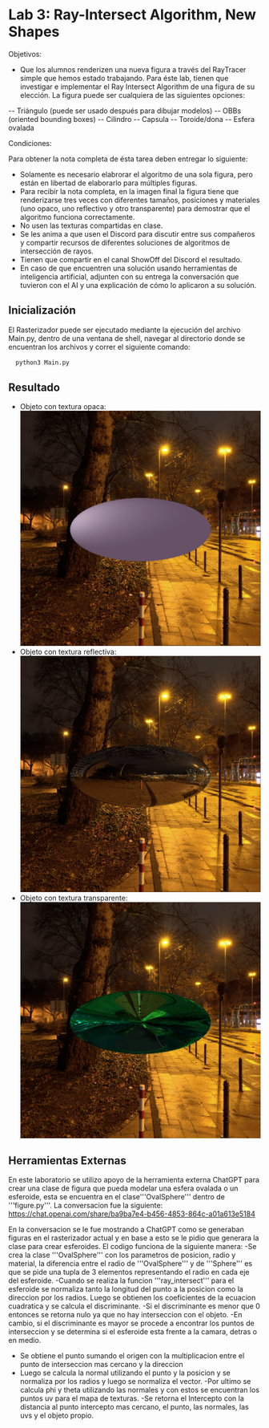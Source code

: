 # Lab 3: Ray-Intersect Algorithm, New Shapes
Objetivos:

- Que los alumnos renderizen una nueva figura a través del RayTracer simple que hemos estado trabajando.
Para éste lab, tienen que investigar e implementar el Ray Intersect Algorithm de una figura de su elección. La figura puede ser cualquiera de las siguientes opciones:

-- Triángulo (puede ser usado después para dibujar modelos)
-- OBBs (oriented bounding boxes)
-- Cilindro
-- Capsula
-- Toroide/dona
-- Esfera ovalada


Condiciones:

Para obtener la nota completa de ésta tarea deben entregar lo siguiente:

- Solamente es necesario elabrorar el algoritmo de una sola figura, pero están en libertad de elaborarlo para múltiples figuras.
- Para recibir la nota completa, en la imagen final la figura tiene que renderizarse tres veces con diferentes tamaños, posiciones y materiales (uno opaco, uno reflectivo y otro transparente) para demostrar que el algoritmo funciona correctamente.
- No usen las texturas compartidas en clase.
- Se les anima a que usen el Discord para discutir entre sus compañeros y compartir recursos de diferentes soluciones de algoritmos de intersección de rayos.
- Tienen que compartir en el canal ShowOff del Discord el resultado.
- En caso de que encuentren una solución usando herramientas de inteligencia artificial, adjunten con su entrega la conversación que tuvieron con el AI y una explicación de cómo lo aplicaron a su solución.


## Inicialización
El Rasterizador puede ser ejecutado mediante la ejecución del archivo Main.py, dentro de una ventana de shell, navegar al directorio donde se encuentran los archivos y correr el siguiente comando:
  ```bash
    python3 Main.py
  ```  

## Resultado
- Objeto con textura opaca:
 ![Alt text](/Opaque.png)
- Objeto con textura reflectiva:
 ![Alt text](/Mirror.png)
- Objeto con textura transparente:
 ![Alt text](/Transparent.png)

## Herramientas Externas
En este laboratorio se utilizo apoyo de la herramienta externa ChatGPT para crear una clase de figura que pueda modelar una esfera ovalada o un esferoide, esta se encuentra en el clase'''OvalSphere''' dentro de '''figure.py'''. La conversacion fue la siguiente: https://chat.openai.com/share/ba9ba7e4-b456-4853-864c-a01a613e5184

En la conversacion se le fue mostrando a ChatGPT como se generaban figuras en el rasterizador actual y en base a esto se le pidio que generara la clase para crear esferoides. El codigo funciona de la siguiente manera:
-Se crea la clase '''OvalSphere''' con los parametros de posicion, radio y material, la diferencia entre el radio de '''OvalSphere''' y de '''Sphere''' es que se pide una tupla de 3 elementos representando el radio en cada eje del esferoide.
-Cuando se realiza la funcion '''ray_intersect''' para el esferoide se normaliza tanto la longitud del punto a la posicion como la direccion por los radios. Luego se obtienen los coeficientes de la ecuacion cuadratica y se calcula el discriminante.
-Si el discriminante es menor que 0 entonces se retorna nulo ya que no hay interseccion con el objeto.
-En cambio, si el discriminante es mayor se procede a encontrar los puntos de interseccion y se determina si el esferoide esta frente a la camara, detras o en medio.
- Se obtiene el punto sumando el origen con la multiplicacion entre el punto de interseccion mas cercano y la direccion
- Luego se calcula la normal utilizando el punto y la posicion y se normaliza por los radios y luego se normaliza el vector.
-Por ultimo se calcula phi y theta utilizando las normales y con estos se encuentran los puntos uv para el mapa de texturas.
-Se retorna el Intercepto con la distancia al punto intercepto mas cercano, el punto, las normales, las uvs y el objeto propio.
